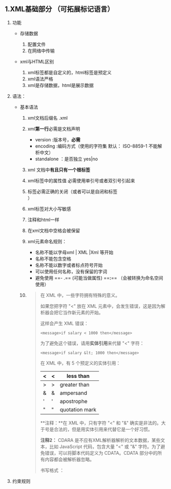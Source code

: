 ## 1.XML基础部分  （可拓展标记语言）

1. 功能

    * 存储数据
        1. 配置文件
        2. 在网络中传输

    * xml与HTML区别
        1. xml标签都是自定义的，html标签是预定义
        2. xml语法严格
        3. xml是存储数据，html是展示数据

2. 语法：

    * 基本语法

        1. xml文档后缀名   .xml

        2. xml**第一行**必需是文档声明  <?xml version="1.0" encoding="UTF-8"?>     

            - version :版本号，**必需**
            - encoding :编码方式（使用的字符集  默认： ISO-8859-1  不能解析中文）
            - standalone ：是否独立   yes|no

        3. xml 文档中**有且只有一个根标签**  

        4. xml标签中的属性值 必需使用单引号或者双引号引起来

        5. 标签必需正确的关闭（或者可以是自闭和标签  </br>）

        6. xml标签对大小写敏感

        7. 注释和html一样

        8. 在xml文档中空格会被保留

        9. xml元素命名规则： 

            - 名称不能以字母xml | XML |Xml  等开始
            - 名称不能包含空格
            - 名称不能以数字或者标点符号开始
            - 可以使用任何名称，没有保留的字词
            - 避免使用    ==-   .==  (可能当做属性)    ==**:**==  （会被转换为命名空间使用）

        10. > 在 XML 中，一些字符拥有特殊的意义。
            >
            > 如果您把字符 "<" 放在 XML 元素中，会发生错误，这是因为解析器会把它当作新元素的开始。
            >
            > 这样会产生 XML 错误：
            >
            > ```
            > <message>if salary < 1000 then</message>
            > ```
            >
            > 为了避免这个错误，请用**实体引用**来代替 "<" 字符：
            >
            > ```
            > <message>if salary &lt; 1000 then</message>
            > ```
            >
            > 在 XML 中，有 5 个预定义的实体引用：
            >
            > | &lt;   | <    | less than      |
            > | ------ | ---- | -------------- |
            > | &gt;   | >    | greater than   |
            > | &amp;  | &    | ampersand      |
            > | &apos; | '    | apostrophe     |
            > | &quot; | "    | quotation mark |
            >
            > **注释：**在 XML 中，只有字符 "<" 和 "&" 确实是非法的。大于号是合法的，但是用实体引用来代替它是一个好习惯。
            >
            > **注释2：** CDARA  是不应有XML解析器解析的文本数据，某些文本，比如 JavaScript 代码，包含大量 "<" 或 "&" 字符。为了避免错误，可以将脚本代码定义为 CDATA。CDATA 部分中的所有内容都会被解析器忽略。
            >
            > 书写格式  ：  <![CDATA[数据书写处]]>

3. 约束规则